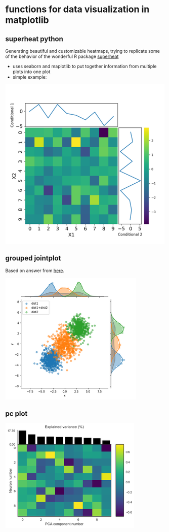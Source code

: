 # functions for data visualization in matplotlib




## superheat python

Generating beautiful and customizable heatmaps, trying to replicate some of the behavior of the wonderful R package [superheat](https://github.com/rlbarter/superheat)

- uses seaborn and maplotlib to put together information from multiple plots into one plot
- simple example:

![](superheat.png)

## grouped jointplot

Based on answer from [here](https://stackoverflow.com/questions/35920885/how-to-overlay-a-seaborn-jointplot-with-a-marginal-distribution-histogram-fr).

![](jointplot_grouped.png)

## pc plot

![](pc_plot.png)

